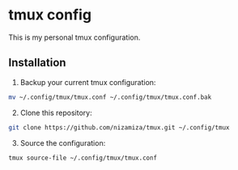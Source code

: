 # tmux config

This is my personal tmux configuration.

## Installation

1. Backup your current tmux configuration:

```bash
mv ~/.config/tmux/tmux.conf ~/.config/tmux/tmux.conf.bak
```

2. Clone this repository:

```bash
git clone https://github.com/nizamiza/tmux.git ~/.config/tmux
```

3. Source the configuration:

```bash
tmux source-file ~/.config/tmux/tmux.conf
```
